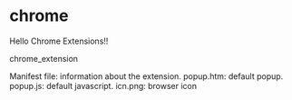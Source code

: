chrome
======
Hello Chrome Extensions!!

chrome_extension

Manifest file: information about the extension.
popup.htm: default popup.
popup.js: default javascript.
icn.png: browser icon
